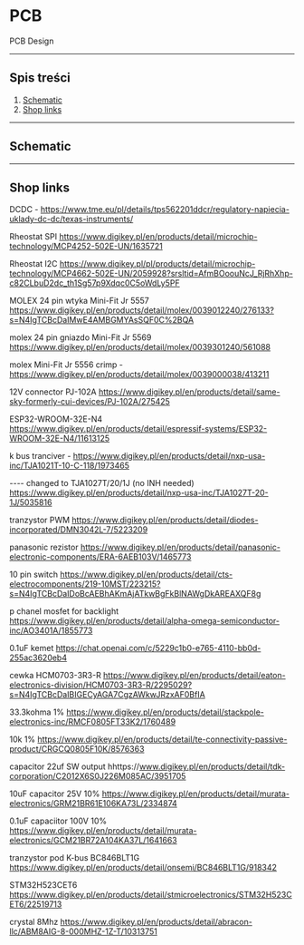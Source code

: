 # PCB
PCB Design

---

## Spis treści
1. [Schematic](#Schematic)
2. [Shop links](#Shop_links)

---

## Schematic

---

## Shop links

DCDC - https://www.tme.eu/pl/details/tps562201ddcr/regulatory-napiecia-uklady-dc-dc/texas-instruments/

Rheostat SPI https://www.digikey.pl/en/products/detail/microchip-technology/MCP4252-502E-UN/1635721

Rheostat I2C https://www.digikey.pl/pl/products/detail/microchip-technology/MCP4662-502E-UN/2059928?srsltid=AfmBOoouNcJ_RjRhXhp-c82CLbuD2dc_th1Sg57p9Xdqc0C5oWdLy5PF

MOLEX 24 pin wtyka Mini-Fit Jr 5557 https://www.digikey.pl/en/products/detail/molex/0039012240/276133?s=N4IgTCBcDaIMwE4AMBGMYAsSQF0C%2BQA

molex 24 pin gniazdo Mini-Fit Jr 5569 https://www.digikey.pl/en/products/detail/molex/0039301240/561088

molex Mini-Fit Jr 5556 crimp - https://www.digikey.pl/en/products/detail/molex/0039000038/413211

12V connector PJ-102A https://www.digikey.pl/en/products/detail/same-sky-formerly-cui-devices/PJ-102A/275425

	
ESP32-WROOM-32E-N4 https://www.digikey.pl/en/products/detail/espressif-systems/ESP32-WROOM-32E-N4/11613125

k bus tranciver - https://www.digikey.pl/en/products/detail/nxp-usa-inc/TJA1021T-10-C-118/1973465

---- changed to TJA1027T/20/1J (no INH needed) https://www.digikey.pl/en/products/detail/nxp-usa-inc/TJA1027T-20-1J/5035816

tranzystor PWM https://www.digikey.pl/en/products/detail/diodes-incorporated/DMN3042L-7/5223209

panasonic rezistor https://www.digikey.pl/en/products/detail/panasonic-electronic-components/ERA-6AEB103V/1465773

10 pin switch https://www.digikey.pl/en/products/detail/cts-electrocomponents/219-10MST/223215?s=N4IgTCBcDaIDoBcAEBhAKmAjATkwBgFkBlNAWgDkAREAXQF8g

p chanel mosfet for backlight https://www.digikey.pl/en/products/detail/alpha-omega-semiconductor-inc/AO3401A/1855773

0.1uF kemet https://chat.openai.com/c/5229c1b0-e765-4110-bb0d-255ac3620eb4

cewka HCM0703-3R3-R https://www.digikey.pl/en/products/detail/eaton-electronics-division/HCM0703-3R3-R/2295029?s=N4IgTCBcDaIBIGECyAGA7CgzAWkwJRzxAF0BfIA

33.3kohma 1% https://www.digikey.pl/en/products/detail/stackpole-electronics-inc/RMCF0805FT33K2/1760489

10k 1% https://www.digikey.pl/en/products/detail/te-connectivity-passive-product/CRGCQ0805F10K/8576363

capacitor 22uf SW output hhttps://www.digikey.pl/en/products/detail/tdk-corporation/C2012X6S0J226M085AC/3951705

10uF capacitor 25V 10% https://www.digikey.pl/en/products/detail/murata-electronics/GRM21BR61E106KA73L/2334874


0.1uF capaciitor 100V 10% https://www.digikey.pl/en/products/detail/murata-electronics/GCM21BR72A104KA37L/1641663

tranzystor pod K-bus BC846BLT1G https://www.digikey.pl/en/products/detail/onsemi/BC846BLT1G/918342

STM32H523CET6 https://www.digikey.pl/en/products/detail/stmicroelectronics/STM32H523CET6/22519713

crystal 8Mhz https://www.digikey.pl/en/products/detail/abracon-llc/ABM8AIG-8-000MHZ-1Z-T/10313751